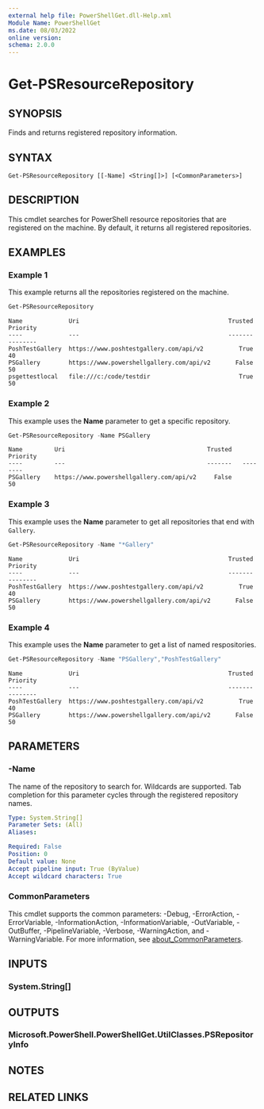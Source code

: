 ```yaml
---
external help file: PowerShellGet.dll-Help.xml
Module Name: PowerShellGet
ms.date: 08/03/2022
online version:
schema: 2.0.0
---
```


# Get-PSResourceRepository

## SYNOPSIS
Finds and returns registered repository information.

## SYNTAX

```
Get-PSResourceRepository [[-Name] <String[]>] [<CommonParameters>]
```

## DESCRIPTION

This cmdlet searches for PowerShell resource repositories that are registered on the machine. By
default, it returns all registered repositories.

## EXAMPLES

### Example 1

This example returns all the repositories registered on the machine.

```powershell
Get-PSResourceRepository
```

```Output
Name             Uri                                          Trusted   Priority
----             ---                                          -------   --------
PoshTestGallery  https://www.poshtestgallery.com/api/v2          True         40
PSGallery        https://www.powershellgallery.com/api/v2       False         50
psgettestlocal   file:///c:/code/testdir                         True         50
```

### Example 2

This example uses the **Name** parameter to get a specific repository.

```powershell
Get-PSResourceRepository -Name PSGallery
```

```Output
Name         Uri                                        Trusted   Priority
----         ---                                        -------   --------
PSGallery    https://www.powershellgallery.com/api/v2     False         50
```

### Example 3

This example uses the **Name** parameter to get all repositories that end with `Gallery`.

```powershell
Get-PSResourceRepository -Name "*Gallery"
```

```Output
Name             Uri                                          Trusted   Priority
----             ---                                          -------   --------
PoshTestGallery  https://www.poshtestgallery.com/api/v2          True         40
PSGallery        https://www.powershellgallery.com/api/v2       False         50
```

### Example 4

This example uses the **Name** parameter to get a list of named respositories.

```powershell
Get-PSResourceRepository -Name "PSGallery","PoshTestGallery"
```

```Output
Name             Uri                                          Trusted   Priority
----             ---                                          -------   --------
PoshTestGallery  https://www.poshtestgallery.com/api/v2          True         40
PSGallery        https://www.powershellgallery.com/api/v2       False         50
```

## PARAMETERS

### -Name

The name of the repository to search for. Wildcards are supported. Tab completion for this parameter
cycles through the registered repository names.

```yaml
Type: System.String[]
Parameter Sets: (All)
Aliases:

Required: False
Position: 0
Default value: None
Accept pipeline input: True (ByValue)
Accept wildcard characters: True
```

### CommonParameters
This cmdlet supports the common parameters: -Debug, -ErrorAction, -ErrorVariable, -InformationAction, -InformationVariable, -OutVariable, -OutBuffer, -PipelineVariable, -Verbose, -WarningAction, and -WarningVariable. For more information, see [about_CommonParameters](http://go.microsoft.com/fwlink/?LinkID=113216).

## INPUTS

### System.String[]

## OUTPUTS

### Microsoft.PowerShell.PowerShellGet.UtilClasses.PSRepositoryInfo

## NOTES

## RELATED LINKS
